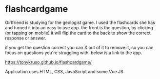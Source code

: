 # flashcardgame

Girlfriend is studying for the geologist game. I used the flashcards she has and turned it into an easy to use app.
the front is the question, by clicking (or tapping on mobile) it will flip the card to the back to show the correct response or answer. 

if you get the question correct you can X out of it to remove it, so you can focus on questions you're struggling with. below is a link to the app. 

https://tonykruso.github.io/flashcardgame/

Application uses HTML, CSS, JavaScript and some Vue.JS
